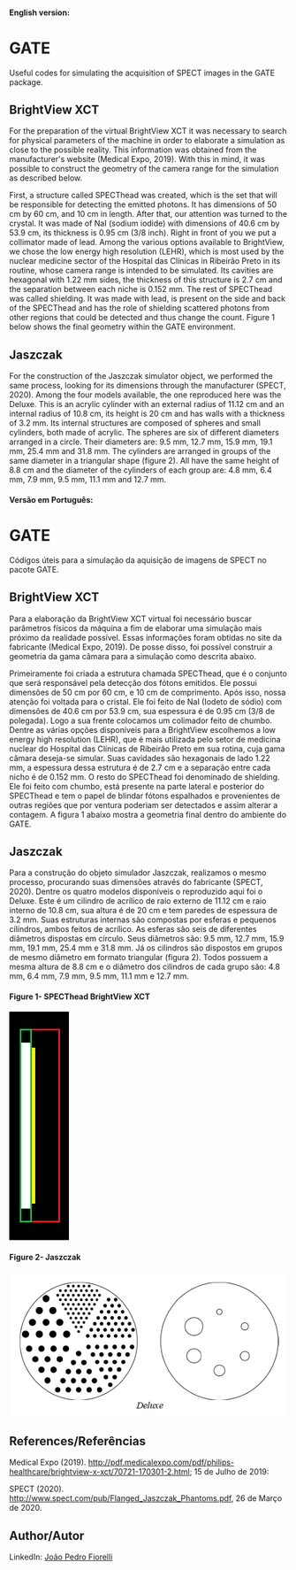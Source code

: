 #### English version:

# GATE
Useful codes for simulating the acquisition of SPECT images in the GATE package.

## BrightView XCT

For the preparation of the virtual BrightView XCT it was necessary to search for physical parameters of the machine in order to elaborate a simulation as close to the possible reality. This information was obtained from the manufacturer's website (Medical Expo, 2019). With this in mind, it was possible to construct the geometry of the camera range for the simulation as described below.

First, a structure called SPECThead was created, which is the set that will be responsible for detecting the emitted photons. It has dimensions of 50 cm by 60 cm, and 10 cm in length. After that, our attention was turned to the crystal. It was made of NaI (sodium iodide) with dimensions of 40.6 cm by 53.9 cm, its thickness is 0.95 cm (3/8 inch). Right in front of you we put a collimator made of lead. Among the various options available to BrightView, we chose the low energy high resolution (LEHR), which is most used by the nuclear medicine sector of the Hospital das Clínicas in Ribeirão Preto in its routine, whose camera range is intended to be simulated. Its cavities are hexagonal with 1.22 mm sides, the thickness of this structure is 2.7 cm and the separation between each niche is 0.152 mm. The rest of SPECThead was called shielding. It was made with lead, is present on the side and back of the SPECThead and has the role of shielding scattered photons from other regions that could be detected and thus change the count. Figure 1 below shows the final geometry within the GATE environment.

## Jaszczak

For the construction of the Jaszczak simulator object, we performed the same process, looking for its dimensions through the manufacturer (SPECT, 2020). Among the four models available, the one reproduced here was the Deluxe. This is an acrylic cylinder with an external radius of 11.12 cm and an internal radius of 10.8 cm, its height is 20 cm and has walls with a thickness of 3.2 mm. Its internal structures are composed of spheres and small cylinders, both made of acrylic. The spheres are six of different diameters arranged in a circle. Their diameters are: 9.5 mm, 12.7 mm, 15.9 mm, 19.1 mm, 25.4 mm and 31.8 mm. The cylinders are arranged in groups of the same diameter in a triangular shape (figure 2). All have the same height of 8.8 cm and the diameter of the cylinders of each group are: 4.8 mm, 6.4 mm, 7.9 mm, 9.5 mm, 11.1 mm and 12.7 mm.

#### Versão em Português:

# GATE
Códigos úteis para a simulação da aquisição de imagens de SPECT no pacote GATE.

## BrightView XCT

Para a elaboração da BrightView XCT virtual foi necessário buscar parâmetros físicos da máquina a fim de elaborar uma simulação mais próximo da realidade possível. Essas informações foram obtidas no site da fabricante (Medical Expo, 2019). De posse disso, foi possível construir a geometria da gama câmara para a simulação como descrita abaixo.

Primeiramente foi criada a estrutura chamada SPECThead, que é o conjunto que será responsável pela detecção dos fótons emitidos. Ele possui dimensões de 50 cm por 60 cm, e 10 cm de comprimento. Após isso, nossa atenção foi voltada para o cristal. Ele foi feito de NaI (Iodeto de sódio) com dimensões de 40.6 cm por 53.9 cm, sua espessura é de 0.95 cm (3/8 de polegada). Logo a sua frente colocamos um colimador feito de chumbo. Dentre as várias opções disponíveis para a BrightView escolhemos a low energy high resolution (LEHR), que é mais utilizada pelo setor de medicina nuclear do Hospital das Clínicas de Ribeirão Preto em sua rotina, cuja gama câmara deseja-se simular. Suas cavidades são hexagonais de lado 1.22 mm, a espessura dessa estrutura é de 2.7 cm e a separação entre cada nicho é de 0.152 mm. O resto do SPECThead foi denominado de shielding. Ele foi feito com chumbo, está presente na parte lateral e posterior do SPECThead e tem o papel de blindar fótons espalhados e provenientes de outras regiões que por ventura poderiam ser detectados e assim alterar a contagem. A figura 1 abaixo mostra a geometria final dentro do ambiente do GATE.

## Jaszczak

Para a construção do objeto simulador Jaszczak, realizamos o mesmo processo, procurando suas dimensões através do fabricante (SPECT, 2020). Dentre os quatro modelos disponíveis o reproduzido aqui foi o Deluxe. Este é um cilindro de acrílico de raio externo de 11.12 cm e raio interno de 10.8 cm, sua altura é de 20 cm e tem paredes de espessura de 3.2 mm. Suas estruturas internas são compostas por esferas e pequenos cilíndros, ambos feitos de acrílico. As esferas são seis de diferentes diâmetros dispostas em círculo. Seus diâmetros são: 9.5 mm, 12.7 mm, 15.9 mm, 19.1 mm, 25.4 mm e 31.8 mm. Já os cilindros são dispostos em grupos de mesmo diâmetro em formato triangular (figura 2). Todos possuem a mesma altura de 8.8 cm e o diâmetro dos cilindros de cada grupo são: 4.8 mm, 6.4 mm, 7.9 mm, 9.5 mm, 11.1 mm e 12.7 mm. 

#### Figure 1- SPECThead BrightView XCT

![SPECThead BrightView XCT](https://github.com/JoaoFiorelli/GATE/blob/master/assets/SPECTheadFINAL.PNG)

#### Figure 2- Jaszczak

![Jaszczak](https://github.com/JoaoFiorelli/GATE/blob/master/assets/jaszczak.PNG)

## References/Referências

Medical Expo (2019). http://pdf.medicalexpo.com/pdf/philips-healthcare/brightview-x-xct/70721-170301-2.html; 15 de Julho de 2019:

SPECT (2020). http://www.spect.com/pub/Flanged_Jaszczak_Phantoms.pdf, 26 de Março de 2020.

## Author/Autor

LinkedIn: [João Pedro Fiorelli](https://www.linkedin.com/in/jo%C3%A3o-pedro-fiorelli-820942124/)

